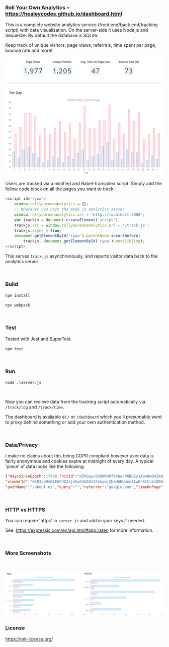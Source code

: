 ### Roll Your Own Analytics ~ https://healeycodes.github.io/dashboard.html

This is a complete website analytics service (front end/back end/tracking script) with data visualization. On the server-side it uses Node.js and Sequelize. By default the database is SQLite.

Keep track of unique visitors, page views, referrals, time spent per page, bounce rate and more!

![alt text](https://raw.githubusercontent.com/healeycodes/roll-your-own-analytics/master/public/img/demo.png "Dashboard image one")

Users are tracked via a minified and Babel-transpiled script. Simply add the follow code block on all the pages you want to track.

```javascript
<script id='ryoa'>
    window.rollyourownanalytics = {};
    // Wherever you host the Node.js analytics server
    window.rollyourownanalytics.url = 'http://localhost:3000';
    var trackjs = document.createElement('script');
    trackjs.src = window.rollyourownanalytics.url + '/track.js';
    trackjs.async = true;
    document.getElementById('ryoa').parentNode.insertBefore(
        trackjs, document.getElementById('ryoa').nextSibling);
</script>
```

This serves `track.js` asynchronously, and reports visitor data back to the analytics server.

<br>

### Build

`npm install`


`npx webpack`

<br>


### Test

Tested with Jest and SuperTest.

`npm test`

<br>

### Run

`node .\server.js`

<br>

Now you can recieve data from the tracking script automatically via `/track/log` and `/track/time`.

The dashboard is avaliable at `/` or `/dashboard` which you'll presumably want to proxy behind something or add your own authentication method.

<br>


### Data/Privacy

I make no claims about this being GDPR compliant however user data is fairly anonymous and cookies expire at midnight of every day. A typical 'piece' of data looks like the following:

```json
{"daysSinceEpoch":17698,"hitId":"HThGuycEKUW04MfY46erP6BGEy1A9vNmQU2kNJDf0NONLKNgQ5aGSQQns70O7qzF",
"viewerId":"06R3vb9mK1EHFUX3zjxGuhVUE8vYXJuywjZHaUAKUwec4IwKrktCuYvQ0A41Ml6V",
"pathName":"/about-us","query":"","referrer":"google.com","timeOnPage":20}
```

<br>

### HTTP vs HTTPS

You can require 'https' in `server.js` and add in your keys if needed.

See: https://expressjs.com/en/api.html#app.listen for more information.

<br>

### More Screenshots

<br>

![alt text](https://raw.githubusercontent.com/healeycodes/roll-your-own-analytics/master/public/img/demo-two.png "Dashboard image two")

### License

https://mit-license.org/
